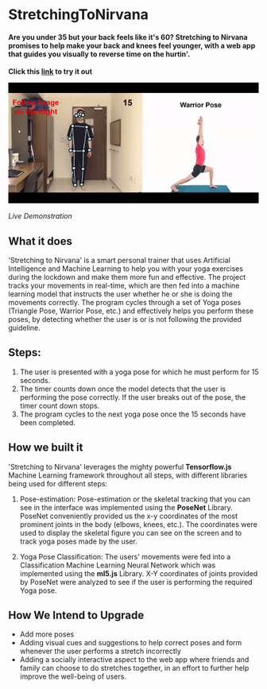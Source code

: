 # StretchingToNirvana

#### Are you under 35 but your back feels like it's 60? Stretching to Nirvana promises to help make your back and knees feel younger, with a web app that guides you visually to reverse time on the hurtin'.

**Click this [link](https://editor.p5js.org/BasselOmari/full/tPKsnBSlU) to try it out**

![Live Demonstration](https://github.com/BaselOmari/StretchingToNirvana/blob/main/Stretching%20to%20Nirvana.gif)

*Live Demonstration*

## What it does
'Stretching to Nirvana' is a smart personal trainer that uses Artificial Intelligence and Machine Learning to help you with your yoga exercises during the lockdown and make them more fun and effective. The project tracks your movements in real-time, which are then fed into a machine learning model that instructs the user whether he or she is doing the movements correctly. The program cycles through a set of Yoga poses (Triangle Pose, Warrior Pose, etc.) and effectively helps you perform these poses, by detecting whether the user is or is not following the provided guideline.

## Steps:
1. The user is presented with a yoga pose for which he must perform for 15 seconds.
2. The timer counts down once the model detects that the user is performing the pose correctly. If the user breaks out of the pose, the timer count down stops.
3. The program cycles to the next yoga pose once the 15 seconds have been completed.

## How we built it
'Stretching to Nirvana' leverages the mighty powerful **Tensorflow.js** Machine Learning framework throughout all steps, with different libraries being used for different steps:

1. Pose-estimation: Pose-estimation or the skeletal tracking that you can see in the interface was implemented using the **PoseNet** Library. PoseNet conveniently provided us the x-y coordinates of the most prominent joints in the body (elbows, knees, etc.). The coordinates were used to display the skeletal figure you can see on the screen and to track yoga poses made by the user.

2. Yoga Pose Classification: The users' movements were fed into a Classification Machine Learning Neural Network which was implemented using the **ml5.js** Library. X-Y coordinates of joints provided by PoseNet were analyzed to see if the user is performing the required Yoga pose.

## How We Intend to Upgrade
- Add more poses
- Adding visual cues and suggestions to help correct poses and form whenever the user performs a stretch incorrectly
- Adding a socially interactive aspect to the web app where friends and family can choose to do stretches together, in an effort to further help improve the well-being of users.



